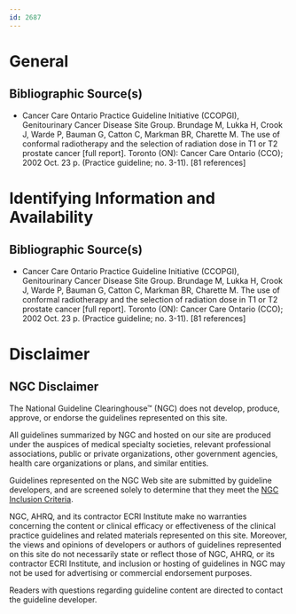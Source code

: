 ```yaml
---
id: 2687
---
```


# General

## Bibliographic Source(s)

- Cancer Care Ontario Practice Guideline Initiative (CCOPGI), Genitourinary Cancer Disease Site Group. Brundage M, Lukka H, Crook J, Warde P, Bauman G, Catton C, Markman BR, Charette M. The use of conformal radiotherapy and the selection of radiation dose in T1 or T2 prostate cancer [full report]. Toronto (ON): Cancer Care Ontario (CCO); 2002 Oct. 23 p. (Practice guideline; no. 3-11). [81 references]

# Identifying Information and Availability

## Bibliographic Source(s)

- Cancer Care Ontario Practice Guideline Initiative (CCOPGI), Genitourinary Cancer Disease Site Group. Brundage M, Lukka H, Crook J, Warde P, Bauman G, Catton C, Markman BR, Charette M. The use of conformal radiotherapy and the selection of radiation dose in T1 or T2 prostate cancer [full report]. Toronto (ON): Cancer Care Ontario (CCO); 2002 Oct. 23 p. (Practice guideline; no. 3-11). [81 references]

# Disclaimer

## NGC Disclaimer

The National Guideline Clearinghouse™ (NGC) does not develop, produce, approve, or endorse the guidelines represented on this site.

All guidelines summarized by NGC and hosted on our site are produced under the auspices of medical specialty societies, relevant professional associations, public or private organizations, other government agencies, health care organizations or plans, and similar entities.

Guidelines represented on the NGC Web site are submitted by guideline developers, and are screened solely to determine that they meet the [NGC Inclusion Criteria](/help-and-about/summaries/inclusion-criteria).

NGC, AHRQ, and its contractor ECRI Institute make no warranties concerning the content or clinical efficacy or effectiveness of the clinical practice guidelines and related materials represented on this site. Moreover, the views and opinions of developers or authors of guidelines represented on this site do not necessarily state or reflect those of NGC, AHRQ, or its contractor ECRI Institute, and inclusion or hosting of guidelines in NGC may not be used for advertising or commercial endorsement purposes.

Readers with questions regarding guideline content are directed to contact the guideline developer.

